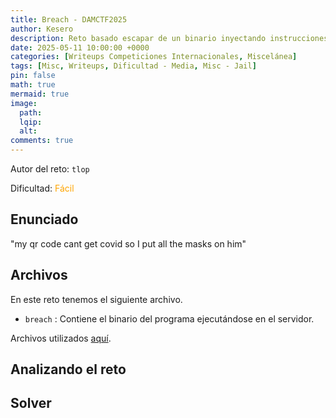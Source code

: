 ```yaml
---
title: Breach - DAMCTF2025
author: Kesero
description: Reto basado escapar de un binario inyectando instrucciones en hexadecimal aportadas.
date: 2025-05-11 10:00:00 +0000
categories: [Writeups Competiciones Internacionales, Miscelánea]
tags: [Misc, Writeups, Dificultad - Media, Misc - Jail]
pin: false
math: true
mermaid: true
image:
  path: 
  lqip: 
  alt: 
comments: true
---
```

Autor del reto: `tlop`

Dificultad: <font color=orange>Fácil</font>

## Enunciado

"my qr code cant get covid so I put all the masks on him"

## Archivos

En este reto tenemos el siguiente archivo.

- `breach` : Contiene el binario del programa ejecutándose en el servidor.

Archivos utilizados [aquí]().


## Analizando el reto

## Solver

